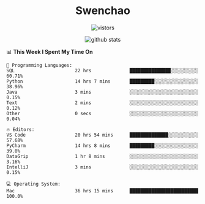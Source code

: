 <h1 align="center">Swenchao</h3>

<p align="center">
  <img src="https://visitor-badge.glitch.me/badge?page_id=Swenchao" alt="vistors" />
</p>

<p align="center">
  <img src="https://github-readme-stats.vercel.app/api?username=Swenchao&count_private=true&show_icons=true&theme=vue-dark&hide_title=true" alt="github stats" />
</p>

<!--START_SECTION:waka-->
📊 **This Week I Spent My Time On** 

```text
💬 Programming Languages: 
SQL                      22 hrs              ███████████████░░░░░░░░░░   60.71% 
Python                   14 hrs 7 mins       █████████░░░░░░░░░░░░░░░░   38.96% 
Java                     3 mins              ░░░░░░░░░░░░░░░░░░░░░░░░░   0.15% 
Text                     2 mins              ░░░░░░░░░░░░░░░░░░░░░░░░░   0.12% 
Other                    0 secs              ░░░░░░░░░░░░░░░░░░░░░░░░░   0.04%

🔥 Editors: 
VS Code                  20 hrs 54 mins      ██████████████░░░░░░░░░░░   57.68% 
PyCharm                  14 hrs 8 mins       █████████░░░░░░░░░░░░░░░░   39.0% 
DataGrip                 1 hr 8 mins         ░░░░░░░░░░░░░░░░░░░░░░░░░   3.16% 
IntelliJ                 3 mins              ░░░░░░░░░░░░░░░░░░░░░░░░░   0.15%

💻 Operating System: 
Mac                      36 hrs 15 mins      █████████████████████████   100.0%

```


<!--END_SECTION:waka-->
